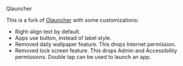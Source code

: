 Qlauncher

This is a fork of [Olauncher](https://github.com/tanujnotes/Olauncher) with some customizations:

- Right-align text by default.
- Apps use button, instead of label style.
- Removed daily wallpaper feature. This drops Internet permission.
- Removed lock screen feature. This drops Admin and Accessibility permissions. Double tap can be used to launch an app.